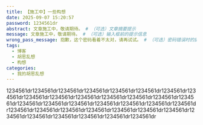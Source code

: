 ```yaml
---
title: 【施工中】一些构想
date: 2025-09-07 15:20:57
password: 1234561dr
abstract: 文章施工中，敬请期待。 # （可选）文章摘要提示
message: 文章施工中，敬请期待。 # （可选）输入框前的提示信息
wrong_pass_message: 抱歉，这个密码看着不太对，请再试试。 # （可选）密码错误时的提示
tags:
  - 博客
  - 胡思乱想
  - 构想
categories:
  - 我的胡思乱想
---
```

1234561dr1234561dr1234561dr1234561dr1234561dr1234561dr1234561dr1234561dr1234561dr1234561dr1234561dr1234561dr1234561dr1234561dr1234561dr1234561dr1234561dr1234561dr1234561dr1234561dr1234561dr1234561dr1234561dr1234561dr1234561dr1234561dr1234561dr1234561dr1234561dr1234561dr1234561dr1234561dr1234561dr1234561dr1234561dr